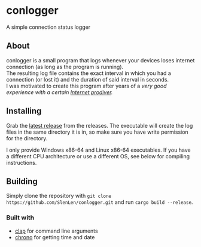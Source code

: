 <!--
Template: https://gist.github.com/DomPizzie/7a5ff55ffa9081f2de27c315f5018afc
-->

# conlogger

A simple connection status logger

## About

conlogger is a small program that logs whenever your devices loses internet connection (as long as the program is running).  
The resulting log file contains the exact interval in which you had a connection (or lost it) and the duration of said interval in seconds.   
I was motivated to create this program after years of a *very good experience with a certain [Internet prodiver](https://en.wikipedia.org/wiki/Vodafone_Germany).*

## Installing

Grab the [latest release](https://github.com/SlenLen/conlogger/releases/latest) from the releases. The executable will create the log files in the same directory it is in, so make sure you have write permission for the directory.

I only provide Windows x86-64 and Linux x86-64 executables. If you have a different CPU architecture or use a different OS, see below for compiling instructions.

## Building
Simply clone the repository with `git clone https://github.com/SlenLen/conlogger.git` and run `cargo build --release`.

### Built with
- [clap](https://github.com/clap-rs/clap) for command line arguments
- [chrono](https://github.com/chronotope/chrono) for getting time and date
